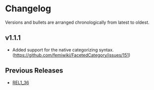# Changelog

Versions and bullets are arranged chronologically from latest to oldest.

## v1.1.1

- Added support for the native categorizing syntax. (https://github.com/femiwiki/FacetedCategory/issues/151)

## Previous Releases

- [REL1_36](https://github.com/femiwiki/FacetedCategory/blob/REL1_36/CHANGELOG.md)
